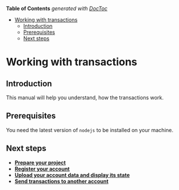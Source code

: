 <!-- START doctoc generated TOC please keep comment here to allow auto update -->
<!-- DON'T EDIT THIS SECTION, INSTEAD RE-RUN doctoc TO UPDATE -->
**Table of Contents**  *generated with [DocToc](https://github.com/thlorenz/doctoc)*

- [Working with transactions](#working-with-transactions)
  - [Introduction](#introduction)
  - [Prerequisites](#prerequisites)
  - [Next steps](#next-steps)

<!-- END doctoc generated TOC please keep comment here to allow auto update -->

# Working with transactions

<!-- start DOCTOC -->
<!-- end DOCTOC -->

## Introduction

This manual will help you understand, how the transactions work.

## Prerequisites

You need the latest version of `nodejs` to be installed on your machine.

## Next steps

- [**Prepare your project**](02-preparing-the-projects.md)
- [**Register your account**](03-register-an-account.md)
- [**Upload your account data and display its state**](working-with-accounts/01-upload-account-data-display-state.md)
- [**Send transactions to another account**](working-with-accounts/02-sending-transactions-to-another-acc.md)